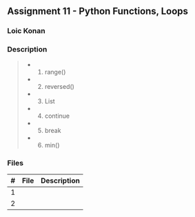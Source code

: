 ## Assignment 11 - Python Functions, Loops

### Loic Konan

### Description

> - 1. range()
> - 2. reversed()
> - 3. List
> - 4. continue
> - 5. break
> - 6. min()
> 
### Files

|   #   | File | Description |
| :---: | ---- | ----------- |
|   1   |      |             |
|   2   |      |             |
